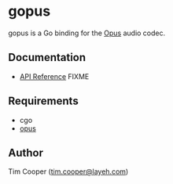 # gopus

gopus is a Go binding for the [Opus](http://www.opus-codec.org/) audio codec.

## Documentation

- [API Reference](https://godoc.org/github.com/-----/gopus) FIXME

## Requirements

- cgo
- [opus](http://www.opus-codec.org/)

## Author

Tim Cooper (<tim.cooper@layeh.com>)
